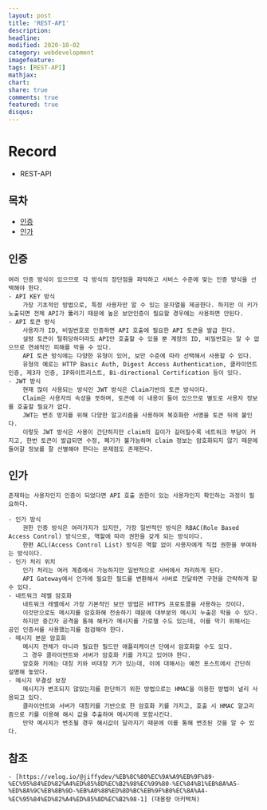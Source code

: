 ```yaml
---
layout: post
title: 'REST-API'
description:
headline:
modified: 2020-10-02
category: webdevelopment
imagefeature:
tags: [REST-API]
mathjax:
chart:
share: true
comments: true
featured: true
disqus:
---
```



# Record
- REST-API

## 목차
-   [인증](#인증)
-   [인가](#인가)



## 인증
    여러 인증 방식이 있으므로 각 방식의 장단점을 파악하고 서비스 수준에 맞는 인증 방식을 선택해야 한다.
    - API KEY 방식
        가장 기초적인 방법으로, 특정 사용자만 알 수 있는 문자열을 제공한다. 하지만 이 키가 노출되면 전체 API가 뚫리기 때문에 높은 보안인증이 필요할 경우에는 사용하면 안된다.
    - API 토큰 방식
        사용자가 ID, 비밀번호로 인증하면 API 호출에 필요한 API 토큰을 발급 한다.
        설령 토큰이 탈취당하더라도 API만 호출할 수 있을 뿐 계정의 ID, 비밀번호는 알 수 없으므로 연쇄적인 피해를 막을 수 있다.
        API 토큰 방식에는 다양한 유형이 있어, 보안 수준에 따라 선택해서 사용할 수 있다.
        유형의 예로는 HTTP Basic Auth, Digest Access Authentication, 클라이언트 인증, 제3자 인증, IP화이트리스트, Bi-directional Certification 등이 있다.
    - JWT 방식
        현재 많이 사용되는 방식인 JWT 방식은 Claim기반의 토큰 방식이다.
        Claim은 사용자의 속성을 뜻하며, 토큰에 이 내용이 들어 있으므로 별도로 사용자 정보를 호출할 필요가 없다.
        JWT는 변조 방지를 위해 다양한 알고리즘을 사용하여 복호화한 서명을 토큰 뒤에 붙인다.
        이렇듯 JWT 방식은 사용이 간단하지만 claim의 길이가 길어질수록 네트워크 부담이 커지고, 한번 토큰이 발급되면 수정, 폐기가 불가능하며 claim 정보는 암호화되지 않기 때문에 들어갈 정보를 잘 선별해야 한다는 문제점도 존재한다.


## 인가
    존재하는 사용자인지 인증이 되었다면 API 호출 권한이 있는 사용자인지 확인하는 과정이 필요하다.

    - 인가 방식
        권한 인증 방식은 여러가지가 있지만, 가장 일반적인 방식은 RBAC(Role Based Access Control) 방식으로, 역할에 따라 권한을 갖게 되는 방식이다.
        한편 ACL(Access Control List) 방식은 역할 없이 사용자에게 직접 권한을 부여하는 방식이다.
    - 인가 처리 위치
        인가 처리는 여러 계층에서 가능하지만 일반적으로 서버에서 처리하게 된다.
        API Gateway에서 인가에 필요한 필드를 변환해서 서버로 전달하면 구현을 간략하게 할 수 있다.
    - 네트워크 레벨 암호화
        네트워크 레벨에서 가장 기본적인 보안 방법은 HTTPS 프로토콜을 사용하는 것이다.
        이것만으로도 메시지를 암호화해 전송하기 때문에 대부분의 메시지 누출은 막을 수 있다.
        하지만 중간자 공격을 통해 해커가 메시지를 가로챌 수도 있는데, 이를 막기 위해서는 공인 인증서를 사용했는지를 점검해야 한다.
    - 메시지 본문 암호화
        메시지 전체가 아니라 필요한 필드만 애플리케이션 단에서 암호화할 수도 있다.
        그 경우 클라이언트와 서버가 암호화 키를 가지고 있어야 한다.
        암호화 키에는 대칭 키와 비대칭 키가 있는데, 이에 대해서는 예전 포스트에서 간단히 설명해 놓았다.
    - 메시지 무결성 보장
        메시지가 변조되지 않았는지를 판단하기 위한 방법으로는 HMAC을 이용한 방법이 널리 사용되고 있다.
        클라이언트와 서버가 대칭키를 기반으로 한 암호화 키를 가지고, 호출 시 HMAC 알고리즘으로 키를 이용해 해시 값을 추출하여 메시지에 포함시킨다.
        만약 메시지가 변조될 경우 해시값이 달라지기 때문에 이를 통해 변조된 것을 알 수 있다.

## 참조
    - [https://velog.io/@jiffydev/%EB%8C%80%EC%9A%A9%EB%9F%89-%EC%95%84%ED%82%A4%ED%85%8D%EC%B2%98%EC%99%80-%EC%84%B1%EB%8A%A5-%ED%8A%9C%EB%8B%9D-%EB%A0%88%ED%8D%BC%EB%9F%B0%EC%8A%A4-%EC%95%84%ED%82%A4%ED%85%8D%EC%B2%98-1] (대용량 아키텍쳐)